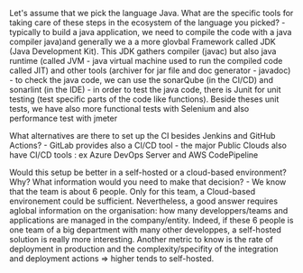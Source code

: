 Let's assume that we pick the language Java.
What are the specific tools for taking care of these steps in the ecosystem of the language you picked? - typically to build a java application, we need to compile the code with a java compiler java)and generally we a a more glovbal Framework called JDK (Java Development Kit).
This JDK gathers compiler (javac) but also java runtime (called JVM - java virtual machine used to run the compiled code called JIT)
and other tools (archiver for jar file and doc generator - javadoc) - to check the java code, we can use the sonarQube (in the CI/CD) and sonarlint (in the IDE) - in order to test the java code, there is Junit for unit testing (test specific parts of the code like functions).
Beside theses unit tests, we have also more functional tests with Selenium and also performance test with jmeter

What alternatives are there to set up the CI besides Jenkins and GitHub Actions? - GitLab provides also a CI/CD tool - the major Public Clouds also have CI/CD tools : ex Azure DevOps Server and AWS CodePipeline

Would this setup be better in a self-hosted or a cloud-based environment? Why? What information would you need to make that decision? - We know that the team is about 6 people. Only for this team, a Cloud-based environement could be sufficient. Nevertheless, a good answer requires aglobal information on the organisation: how many developpers/teams and applications are managed in the company/entity. Indeed, if these 6 people is one team of a big department with many other developpes, a self-hosted solution is really more interesting. Another metric to know is the rate of deployment in production and the complexity/specifity of the integration and deployment actions => higher tends to self-hosted.
